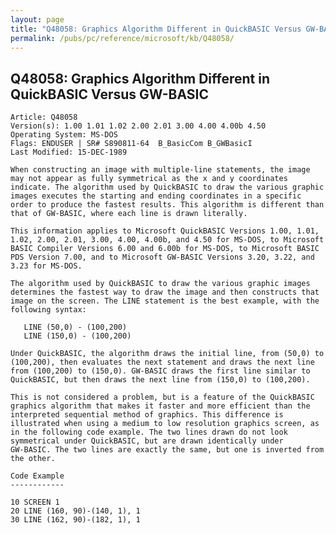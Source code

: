 ```yaml
---
layout: page
title: "Q48058: Graphics Algorithm Different in QuickBASIC Versus GW-BASIC"
permalink: /pubs/pc/reference/microsoft/kb/Q48058/
---
```


## Q48058: Graphics Algorithm Different in QuickBASIC Versus GW-BASIC

	Article: Q48058
	Version(s): 1.00 1.01 1.02 2.00 2.01 3.00 4.00 4.00b 4.50
	Operating System: MS-DOS
	Flags: ENDUSER | SR# S890811-64  B_BasicCom B_GWBasicI
	Last Modified: 15-DEC-1989
	
	When constructing an image with multiple-line statements, the image
	may not appear as fully symmetrical as the x and y coordinates
	indicate. The algorithm used by QuickBASIC to draw the various graphic
	images executes the starting and ending coordinates in a specific
	order to produce the fastest results. This algorithm is different than
	that of GW-BASIC, where each line is drawn literally.
	
	This information applies to Microsoft QuickBASIC Versions 1.00, 1.01,
	1.02, 2.00, 2.01, 3.00, 4.00, 4.00b, and 4.50 for MS-DOS, to Microsoft
	BASIC Compiler Versions 6.00 and 6.00b for MS-DOS, to Microsoft BASIC
	PDS Version 7.00, and to Microsoft GW-BASIC Versions 3.20, 3.22, and
	3.23 for MS-DOS.
	
	The algorithm used by QuickBASIC to draw the various graphic images
	determines the fastest way to draw the image and then constructs that
	image on the screen. The LINE statement is the best example, with the
	following syntax:
	
	   LINE (50,0) - (100,200)
	   LINE (150,0) - (100,200)
	
	Under QuickBASIC, the algorithm draws the initial line, from (50,0) to
	(100,200), then evaluates the next statement and draws the next line
	from (100,200) to (150,0). GW-BASIC draws the first line similar to
	QuickBASIC, but then draws the next line from (150,0) to (100,200).
	
	This is not considered a problem, but is a feature of the QuickBASIC
	graphics algorithm that makes it faster and more efficient than the
	interpreted sequential method of graphics. This difference is
	illustrated when using a medium to low resolution graphics screen, as
	in the following code example. The two lines drawn do not look
	symmetrical under QuickBASIC, but are drawn identically under
	GW-BASIC. The two lines are exactly the same, but one is inverted from
	the other.
	
	Code Example
	------------
	
	10 SCREEN 1
	20 LINE (160, 90)-(140, 1), 1
	30 LINE (162, 90)-(182, 1), 1
